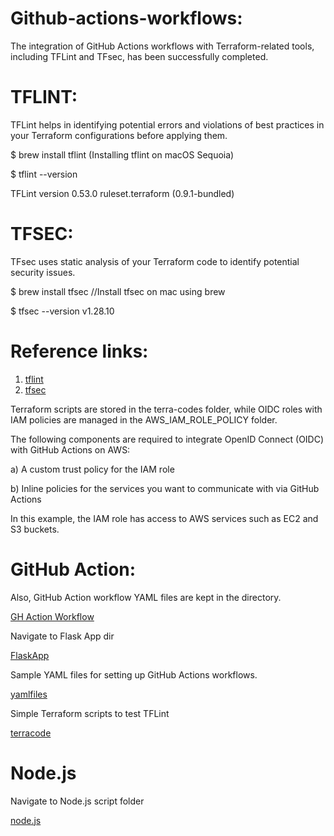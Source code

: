 
# Github-actions-workflows:
The integration of GitHub Actions workflows with Terraform-related tools, including TFLint and TFsec, has been successfully completed.

# TFLINT:

TFLint helps in identifying potential errors and violations of best practices in your Terraform configurations before applying them.

$ brew install tflint            (Installing tflint on macOS Sequoia)

$ tflint --version

TFLint version 0.53.0
ruleset.terraform (0.9.1-bundled)

# TFSEC: 

TFsec uses static analysis of your Terraform code to identify potential security issues.

$ brew install tfsec             //Install tfsec on mac using brew

$ tfsec --version
v1.28.10

# Reference links:

1) [tflint](https://github.com/terraform-linters/tflint)
2) [tfsec](https://github.com/aquasecurity/tfsec)

Terraform scripts are stored in the terra-codes folder, while OIDC roles with IAM policies are managed in the AWS_IAM_ROLE_POLICY folder.

The following components are required to integrate OpenID Connect (OIDC) with GitHub Actions on AWS:

a) A custom trust policy for the IAM role

b) Inline policies for the services you want to communicate with via GitHub Actions

In this example, the IAM role has access to AWS services such as EC2 and S3 buckets.

# GitHub Action:

Also, GitHub Action workflow YAML files are kept in the directory.

[GH Action Workflow](https://github.com/thangacodes/GitHubActions-repo/tree/main/.github/workflows)

Navigate to Flask App dir

[FlaskApp](https://github.com/thangacodes/GitHubActions-repo/tree/main/flaskapp)

Sample YAML files for setting up GitHub Actions workflows.

[yamlfiles](https://github.com/thangacodes/GitHubActions-repo/tree/main/sampleyaml)

Simple Terraform scripts to test TFLint

[terracode](https://github.com/thangacodes/GitHubActions-repo/tree/main/terra-codes)


# Node.js

Navigate to Node.js script folder

[node.js](https://github.com/thangacodes/GitHubActions-repo/tree/main/nodejs)